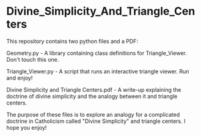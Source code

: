 # Divine_Simplicity_And_Triangle_Centers

This repository contains two python files and a PDF:

Geometry.py - A library containing class definitions for Triangle_Viewer. Don't touch this one.

Triangle_Viewer.py - A script that runs an interactive triangle viewer. Run and enjoy!

Divine Simplicity and Triangle Centers.pdf - A write-up explaining the doctrine of divine simplicity and the analogy between it and triangle centers.

The purpose of these files is to explore an analogy for a complicated doctrine in Catholicism called "Divine Simplicity" and triangle centers. I hope you enjoy!

